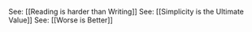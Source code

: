 See: [[Reading is harder than Writing]]
See: [[Simplicity is the Ultimate Value]]
See: [[Worse is Better]]